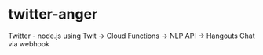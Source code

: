 # twitter-anger
Twitter - node.js using Twit -> Cloud Functions -> NLP API -> Hangouts Chat via webhook
